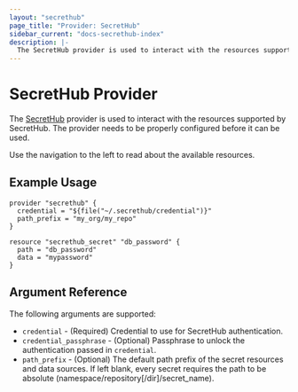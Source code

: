 ```yaml
---
layout: "secrethub"
page_title: "Provider: SecretHub"
sidebar_current: "docs-secrethub-index"
description: |-
  The SecretHub provider is used to interact with the resources supported by SecretHub. The provider needs to be properly configured before it can be used.
---
```


# SecretHub Provider

The [SecretHub](https://www.secrethub.io) provider is used to interact with the
resources supported by SecretHub. The provider needs to be properly configured before it can be used.

Use the navigation to the left to read about the available resources.

## Example Usage

```hcl
provider "secrethub" {
  credential = "${file("~/.secrethub/credential")}"
  path_prefix = "my_org/my_repo"
}

resource "secrethub_secret" "db_password" {
  path = "db_password"
  data = "mypassword"
}
```

## Argument Reference

The following arguments are supported:

* `credential` - (Required) Credential to use for SecretHub authentication.
* `credential_passphrase` - (Optional) Passphrase to unlock the authentication passed in `credential`.
* `path_prefix` - (Optional) The default path prefix of the secret resources and data sources. If left blank, every secret requires the path to be absolute (namespace/repository[/dir]/secret_name).
